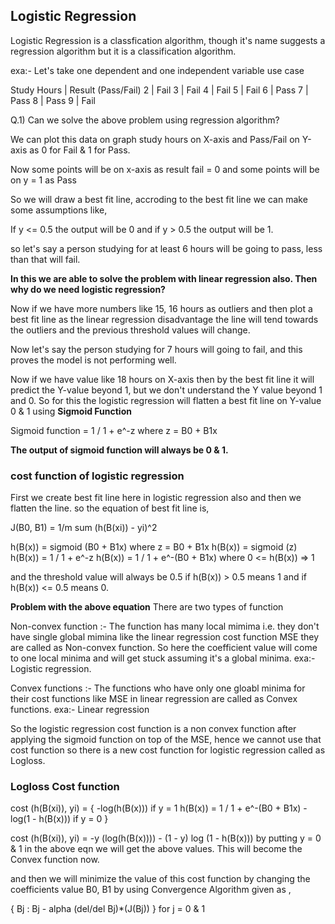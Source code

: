 ## Logistic Regression 

Logistic Regression is a classfication algorithm, though it's name suggests a regression algorithm but it is a classification algorithm.

exa:- 
Let's take one dependent and one independent variable use case

Study Hours    |    Result (Pass/Fail)
    2          |          Fail
    3          |          Fail 
    4          |          Fail
    5          |          Fail
    6          |          Pass
    7          |          Pass
    8          |          Pass
    9          |          Fail


Q.1) Can we solve the above problem using regression algorithm?

We can plot this data on graph study hours on X-axis and Pass/Fail on Y-axis as 0 for Fail & 1 for Pass.

Now some points will be on x-axis as result fail = 0 
and some points will be on y = 1 as Pass

So we will draw a best fit line, accroding to the best fit line we can make some assumptions like,

If y <= 0.5 the output will be 0
and if y > 0.5 the output will be 1.

so let's say a person studying for at least 6 hours will be going to pass, less than that will fail.

**In this we are able to solve the problem with linear regression also.
Then why do we need logistic regression?**

Now if we have more numbers like 15, 16 hours as outliers and then plot a best fit line
as the linear regression disadvantage the line will tend towards the outliers and the previous threshold values will change.

Now let's say the person studying for 7 hours will going to fail, and this proves the model is not performing well.

Now if we have value like 18 hours on X-axis then by the best fit line it will predict the Y-value beyond 1, but we don't understand the Y value beyond 1 and 0.
So for this the logistic regression will flatten a best fit line on Y-value 0 & 1 using **Sigmoid Function**

Sigmoid function = 1 / 1 + e^-z   where z = B0 + B1x

**The output of sigmoid function will always be 0 & 1.**

### **cost function of logistic regression**

First we create best fit line here in logistic regression also and then we flatten the line.
so the equation of best fit line is,

J(B0, B1) = 1/m sum (h(B(xi)) - yi)^2

h(B(x)) = sigmoid (B0 + B1x) where  z = B0 + B1x
h(B(x)) = sigmoid (z)
h(B(x)) = 1 / 1 + e^-z
h(B(x)) = 1 / 1 + e^-(B0 + B1x)   where  0 <= h(B(x)) => 1

and the threshold value will always be 0.5 if h(B(x)) > 0.5 means 1
and if h(B(x)) <= 0.5 means 0.


**Problem with the above equation**
There are two types of function 

Non-convex function :-
The function has many local mimima i.e. they don't have single global mimina like the linear regression cost function MSE they are called as Non-convex function.
So here the coefficient value will come to one local minima and will get stuck assuming it's a global minima.
exa:- Logistic regression.

Convex functions :- 
The functions who have only one gloabl minima for their cost functions like MSE in linear regression are called as Convex functions.
exa:- Linear regression


So the logistic regression cost function is a non convex function after applying the sigmoid function on top of the MSE, hence we cannot use that cost function so there is a new cost function for logistic regression called as Logloss.


### **Logloss Cost function**

cost (h(B(xi)), yi) = {
                        -log(h(B(x)))  if y = 1       h(B(x)) = 1 / 1 + e^-(B0 + B1x) 
                        -log(1 - h(B(x))) if y = 0
                        }

cost (h(B(xi)), yi) = -y (log(h(B(x)))) - (1 - y) log (1 - h(B(x)))
by putting y = 0 & 1 in the above eqn we will get the above values.
This will become the Convex function now.

and then we will minimize the value of this cost function by changing the coefficients value B0, B1 by using Convergence Algorithm given as ,

{
    Bj : Bj - alpha (del/del Bj)*(J(Bj))
}  for j = 0 & 1


